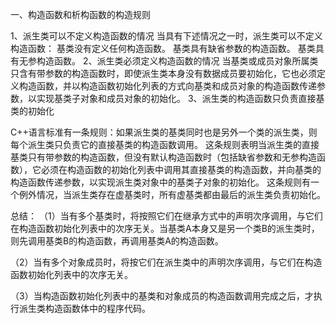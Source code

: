 一、构造函数和析构函数的构造规则

1、派生类可以不定义构造函数的情况 
当具有下述情况之一时，派生类可以不定义构造函数：
    基类没有定义任何构造函数。
    基类具有缺省参数的构造函数。
    基类具有无参构造函数。
2、派生类必须定义构造函数的情况 
当基类或成员对象所属类只含有带参数的构造函数时，即使派生类本身没有数据成员要初始化，它也必须定义构造函数，并以构造函数初始化列表的方式向基类和成员对象的构造函数传递参数，以实现基类子对象和成员对象的初始化。 
3、派生类的构造函数只负责直接基类的初始化 

C++语言标准有一条规则：如果派生类的基类同时也是另外一个类的派生类，则每个派生类只负责它的直接基类的构造函数调用。
这条规则表明当派生类的直接基类只有带参数的构造函数，但没有默认构造函数时（包括缺省参数和无参构造函数），它必须在构造函数的初始化列表中调用其直接基类的构造函数，并向基类的构造函数传递参数，以实现派生类对象中的基类子对象的初始化。
这条规则有一个例外情况，当派生类存在虚基类时，所有虚基类都由最后的派生类负责初始化。

总结：
（1）当有多个基类时，将按照它们在继承方式中的声明次序调用，与它们在构造函数初始化列表中的次序无关。当基类A本身又是另一个类B的派生类时，则先调用基类B的构造函数，再调用基类A的构造函数。

（2）当有多个对象成员时，将按它们在派生类中的声明次序调用，与它们在构造函数初始化列表中的次序无关。

（3）当构造函数初始化列表中的基类和对象成员的构造函数调用完成之后，才执行派生类构造函数体中的程序代码。

